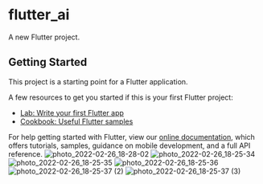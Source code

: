 # flutter_ai

A new Flutter project.

## Getting Started

This project is a starting point for a Flutter application.

A few resources to get you started if this is your first Flutter project:

- [Lab: Write your first Flutter app](https://flutter.dev/docs/get-started/codelab)
- [Cookbook: Useful Flutter samples](https://flutter.dev/docs/cookbook)

For help getting started with Flutter, view our
[online documentation](https://flutter.dev/docs), which offers tutorials,
samples, guidance on mobile development, and a full API reference.
![photo_2022-02-26_18-28-02](https://user-images.githubusercontent.com/88105077/184639912-362e46ca-edc2-4514-9fb7-f95e45b1565d.jpg)
![photo_2022-02-26_18-25-34](https://user-images.githubusercontent.com/88105077/184639927-19f4985a-94dd-4fd0-8168-a0cd502a706f.jpg)
![photo_2022-02-26_18-25-35](https://user-images.githubusercontent.com/88105077/184639938-75fbe785-a9ca-4504-b6d8-762038e1d00d.jpg)
![photo_2022-02-26_18-25-36](https://user-images.githubusercontent.com/88105077/184639942-22562d31-6f87-433c-8879-87defe44420c.jpg)
![photo_2022-02-26_18-25-37 (2)](https://user-images.githubusercontent.com/88105077/184639951-4dff13f5-7f6a-4a52-8633-23cdb34fe778.jpg)
![photo_2022-02-26_18-25-37 (3)](https://user-images.githubusercontent.com/88105077/184639957-117bbace-9abc-4bc6-8b36-6cf2ef66d33b.jpg)
